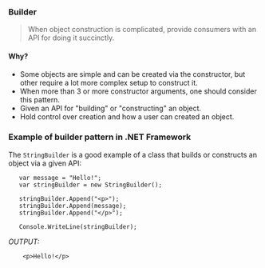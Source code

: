 ### Builder
> When object construction is complicated, provide consumers with an API for doing it succinctly.
#### Why?
- Some objects are simple and can be created via the constructor, but other require a lot more complex setup to construct it.
- When more than 3 or more constructor arguments, one should consider this pattern.
- Given an API for "building" or "constructing" an object.
- Hold control over creation and how a user can created an object.

### Example of builder pattern in .NET Framework
The `StringBuilder` is a good example of a class that builds or constructs an object via a given API:
```
   var message = "Hello!";
   var stringBuilder = new StringBuilder();

   stringBuilder.Append("<p>");
   stringBuilder.Append(message);
   stringBuilder.Append("</p>");

   Console.WriteLine(stringBuilder);
```
_OUTPUT:_
```   
	<p>Hello!</p>
```